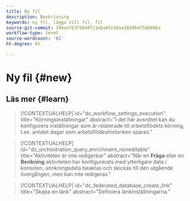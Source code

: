 ```yaml
---
title: Ny fil
description: Beskrivning
keywords: ny fil, lägga till fil, fil
source-git-commit: 194ae763f5040f11eba0fe30aa302064f5d0606a
workflow-type: tm+mt
source-wordcount: '81'
ht-degree: 6%

---
```



# Ny fil {#new}

## Läs mer {#learn}

<!-- Workflow + Workflow activities-->



>[!CONTEXTUALHELP]
>id="dc_workflow_settings_execution"
>title="Körningsinställningar"
>abstract="I det här avsnittet kan du konfigurera inställningar som är relaterade till arbetsflödets körning, t.ex. antalet dagar som arbetsflödeshistoriken sparas."




>[!CONTEXTUALHELP]
>id="dc_orchestration_query_enrichment_noneditable"
>title="Aktiviteten är inte redigerbar"
>abstract="När en **Fråga** eller en **Berikning** aktiviteten har konfigurerats med ytterligare data i konsolen, anrikningsdata beaktas och skickas till den utgående övergången, men kan inte redigeras."

<!-- Create a link -->

>[!CONTEXTUALHELP]
>id="dc_federated_database_create_link"
>title="Skapa en länk"
>abstract="Definiera länkinställningarna."
